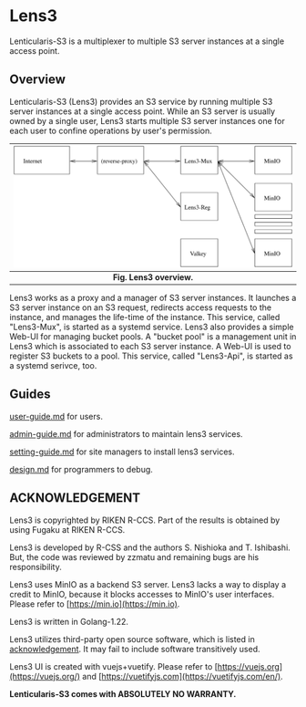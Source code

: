 # Lens3

Lenticularis-S3 is a multiplexer to multiple S3 server instances at a
single access point.

## Overview

Lenticularis-S3 (Lens3) provides an S3 service by running multiple S3
server instances at a single access point.  While an S3 server is
usually owned by a single user, Lens3 starts multiple S3 server
instances one for each user to confine operations by user's
permission.

| ![lens3-overview](./doc/lens3-overview.svg) |
|:--:|
| **Fig. Lens3 overview.** |

Lens3 works as a proxy and a manager of S3 server instances.  It
launches a S3 server instance on an S3 request, redirects access
requests to the instance, and manages the life-time of the instance.
This service, called "Lens3-Mux", is started as a systemd service.
Lens3 also provides a simple Web-UI for managing bucket pools.  A
"bucket pool" is a management unit in Lens3 which is associated to
each S3 server instance.  A Web-UI is used to register S3 buckets to a
pool.  This service, called "Lens3-Api", is started as a systemd
serivce, too.

## Guides

[user-guide.md](./doc/user-guide.md) for users.

[admin-guide.md](./doc/admin-guide.md) for administrators to maintain
lens3 services.

[setting-guide.md](./doc/setting-guide.md) for site managers to install
lens3 services.

[design.md](./doc/design.md) for programmers to debug.

## ACKNOWLEDGEMENT

Lens3 is copyrighted by RIKEN R-CCS.  Part of the results is
obtained by using Fugaku at RIKEN R-CCS.

Lens3 is developed by R-CSS and the authors S. Nishioka and
T. Ishibashi.  But, the code was reviewed by zzmatu and remaining bugs
are his responsibility.

Lens3 uses MinIO as a backend S3 server.  Lens3 lacks a way to display
a credit to MinIO, because it blocks accesses to MinIO's user
interfaces.  Please refer to [https://min.io](https://min.io).

Lens3 is written in Golang-1.22.

Lens3 utilizes third-party open source software, which is listed in
[acknowledgement](./ACKNOWLEDGEMENT.txt).  It may fail to include
software transitively used.

Lens3 UI is created with vuejs+vuetify.  Please refer to
[https://vuejs.org](https://vuejs.org/) and
[https://vuetifyjs.com](https://vuetifyjs.com/en/).

__Lenticularis-S3 comes with ABSOLUTELY NO WARRANTY.__
